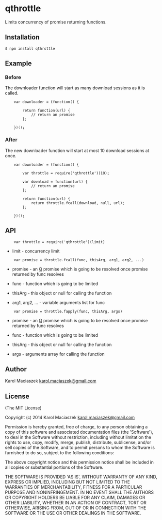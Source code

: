# qthrottle

Limits concurrency of promise returning functions.

## Installation

    $ npm install qthrottle

## Example

### Before

The downloader function will start as many download sessions as it is called.

```
    var downloader = (function() {

        return function(url) {
            // return an promise
        };

    })();
```

### After

The new downloader function will start at most 10 download sessions at once.

```
    var downloader = (function() {

        var throttle = require('qthrottle')(10);

        var download = function(url) {
            // return an promise
        };

        return function(url) {
            return throttle.fcall(download, null, url);
        };

    })();
```

## API

```
    var throttle = require('qthrottle')(limit)
```

* limit - concurrency limit

```
    var promise = throttle.fcall(func, thisArg, arg1, arg2, ...)
```

* promise - an [Q](https://github.com/kriskowal/q) promise which is going to be resolved once promise returned by func resolves

* func - function which is going to be limited

* thisArg - this object or null for calling the function

* arg1, arg2, ... - variable arguments list for func

```
    var promise = throttle.fapply(func, thisArg, args)
```

* promise - an [Q](https://github.com/kriskowal/q) promise which is going to be resolved once promise returned by func resolves

* func - function which is going to be limited

* thisArg - this object or null for calling the function

* args - arguments array for calling the function


## Author

Karol Maciaszek <karol.maciaszek@gmail.com>

## License

(The MIT License)

Copyright (c) 2014 Karol Maciaszek <karol.maciaszek@gmail.com>

Permission is hereby granted, free of charge, to any person obtaining a copy of this software and associated documentation files (the 'Software'), to deal in the Software without restriction, including without limitation the rights to use, copy, modify, merge, publish, distribute, sublicense, and/or sell copies of the Software, and to permit persons to whom the Software is furnished to do so, subject to the following conditions:

The above copyright notice and this permission notice shall be included in all copies or substantial portions of the Software.

THE SOFTWARE IS PROVIDED 'AS IS', WITHOUT WARRANTY OF ANY KIND, EXPRESS OR IMPLIED, INCLUDING BUT NOT LIMITED TO THE WARRANTIES OF MERCHANTABILITY, FITNESS FOR A PARTICULAR PURPOSE AND NONINFRINGEMENT. IN NO EVENT SHALL THE AUTHORS OR COPYRIGHT HOLDERS BE LIABLE FOR ANY CLAIM, DAMAGES OR OTHER LIABILITY, WHETHER IN AN ACTION OF CONTRACT, TORT OR OTHERWISE, ARISING FROM, OUT OF OR IN CONNECTION WITH THE SOFTWARE OR THE USE OR OTHER DEALINGS IN THE SOFTWARE.

